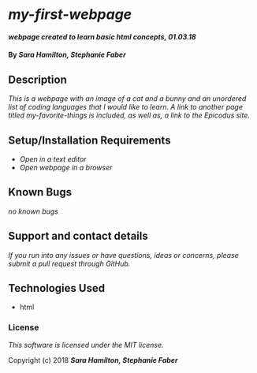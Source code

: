 # _my-first-webpage_

#### _webpage created to learn basic html concepts, 01.03.18_

#### By _**Sara Hamilton, Stephanie Faber**_

## Description

_This is a webpage with an image of a cat and a bunny and an unordered list of coding languages that I would like to learn.  A link to another page titled my-favorite-things is included, as well as, a link to the Epicodus site._
## Setup/Installation Requirements

* _Open in a text editor_
* _Open webpage in a browser_


## Known Bugs

_no known bugs_

## Support and contact details

_If you run into any issues or have questions, ideas or concerns, please submit a pull request through GitHub._

## Technologies Used

* html

### License

*This software is licensed under the MIT license.*

Copyright (c) 2018 **_Sara Hamilton, Stephanie Faber_**
